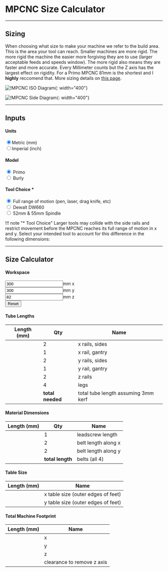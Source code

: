 <script src="https://code.jquery.com/jquery-1.9.1.min.js"></script>

# MPCNC Size Calculator
----

## Sizing

When choosing what size to make your machine we refer to the build area. This is the area your tool can reach. Smaller machines are more rigid. The more rigid the machine the easier more forgiving they are to use (larger acceptable feeds and speeds window). The more rigid also means they are faster and more accurate. Every Millimeter counts but the Z axis has the largest effect on rigidity. For a Primo MPCNC 81mm is the shortest and I **highly** reccomend that. More sizing details on [this page](https://www.v1engineering.com/assembly/machine-size/).

![!MPCNC ISO Diagram](https://www.v1engineering.com/wp-content/uploads/2020/06/ISO-Diagram2.jpg){: width="400"}

![!MPCNC Side Diagram](https://www.v1engineering.com/wp-content/uploads/2020/06/Primo-Calc-diagram-1.jpg){: width="400"}

----
## Inputs

#### Units
<input type="radio" onchange="to_mm()" name="units" value="mm" checked>Metric (mm)<br/>
<input type="radio" onchange="to_inch()" name="units" value="inches">Imperial (inch)<br/>

#### Model
<input type="radio" onchange="from_working()" name="model" value="Primo" checked> Primo<br/>
<input type="radio" onchange="from_working()" name="model" value="Burly"> Burly<br/>

#### Tool Choice \*
<input type="radio" onchange="from_working()" name="tool" value="Pen" checked> Full range of motion (pen, laser, drag knife, etc)<br/>
<input type="radio" onchange="from_working()" name="tool" value="DW660"> Dewalt DW660<br/>
<input type="radio" onchange="from_working()" name="tool" value="55mm"> 52mm & 55mm Spindle<br/>

!!! note "* Tool Choice"
    Larger tools may collide with the side rails and restrict movement
    before the MPCNC reaches its full range of motion in x and y.
    Select your intended tool to account for this difference in the following dimensions:

----

## Size Calculator

#### Workspace
<!-- These "value"s are going to be overwritten by the reset_work() function below. -->
<input class="calc" type="number" onchange="from_working()" name="xwork" value="300" size="6"><span class="units">mm</span> x<br/>
<input class="calc" type="number" onchange="from_working()" name="ywork" value="300" size="6"><span class="units">mm</span> y<br/>
<input class="calc" type="number" onchange="from_working()" name="zwork" value="82" size="6"><span class="units">mm</span> z<br/>
<button class="reset" onclick="reset_work()">Reset</button>

#### Tube Lengths
|Length (<span class="units">mm</span>)| Qty | Name |
|--------------------------------------|-----|------|
|<span name="xrails"     ></span>|2|x rails, sides|
|<span name="xgantryrail"></span>|1|x rail, gantry|
|<span name="yrails"     ></span>|2|y rails, sides|
|<span name="ygantryrail"></span>|1|y rail, gantry|
|<span name="zrails"     ></span>|2|z rails|
|<span name="zlegs"      ></span>|4|legs|
|<span name="rail_total" ></span>|**total needed**| total tube length assuming 3mm kerf|

#### Material Dimensions
|Length (<span class="units">mm</span>)| Qty | Name |
|--------------------------------------|-----|------|
|<span name="leadscrew" ></span>|1|leadscrew length|
|<span name="xbelts"    ></span>|2|belt length along x|
|<span name="ybelts"    ></span>|2|belt length along y|
|<span name="belt_total"></span>|**total length**| belts (all 4)|

#### Table Size
|Length (<span class="units">mm</span>)| Name |
|--------------------------------------|------|
|<span name="xtable"></span>|x table size (outer edges of feet)|
|<span name="ytable"></span>|y table size (outer edges of feet)|

#### Total Machine Footprint
|Length (<span class="units">mm</span>)| Name |
|--------------------------------------|------|
|<span name="xbound" ></span>|x|
|<span name="ybound" ></span>|y|
|<span name="zbound" ></span>|z|
|<span name="zbound2"></span>|clearance to remove z axis|

<script>

function get_unit_convert() {
  // Get the currently chosen units.
  var units = $("input[name=units]:checked").val();

  // Get the multiplier.
  var unit_convert = 1.0;
  if (units == "mm") {
    // We have mm selected.
    unit_convert = 1.0;
  } else if (units == "inches") {
    // We have inches selected.
    unit_convert = 1.0/25.4;
  }
  else {
    alert("internal error: unrecognized units " + units);
  }
  return unit_convert;
}

function get_offsets() {

  const unit_convert = get_unit_convert();

  var burly = {};
  burly.xrail_minus_work = 264 * unit_convert;
  burly.xgantryrail_minus_work = 264 * unit_convert;
  burly.yrail_minus_work = 264 * unit_convert;
  burly.ygantryrail_minus_work = 264 * unit_convert;
  burly.zrail_minus_work = 190 * unit_convert;
  burly.zleg_minus_work = -13 * unit_convert;
  burly.xtable_minus_rail = 20 * unit_convert;
  burly.ytable_minus_rail = 20 * unit_convert;
  burly.xbound_minus_rail = 30 * unit_convert;
  burly.ybound_minus_rail = 30 * unit_convert;
  burly.zbound_minus_rail_and_work = 50 * unit_convert;
  burly.zleadscrew_minus_work = 76 * unit_convert;
  burly.xbelt_minus_rail = 136 * unit_convert;
  burly.ybelt_minus_rail = 136 * unit_convert;
  burly.kerf = 3 * unit_convert;

  var primo = {};
  primo.xrail_minus_work = 304 * unit_convert;
  primo.xgantryrail_minus_work = 249 * unit_convert;
  primo.yrail_minus_work = 313 * unit_convert;
  primo.ygantryrail_minus_work = 258 * unit_convert;
  primo.zrail_minus_work = 190 * unit_convert;
  primo.zleg_minus_work = -21 * unit_convert;
  primo.xtable_minus_rail = -34 * unit_convert;
  primo.ytable_minus_rail = -34 * unit_convert;
  primo.xbound_minus_rail = 68 * unit_convert;
  primo.ybound_minus_rail = 68 * unit_convert;
  primo.zbound_minus_rail_and_work = 50 * unit_convert;
  primo.zleadscrew_minus_work = 50 * unit_convert;
  primo.xbelt_minus_rail = 50 * unit_convert;
  primo.ybelt_minus_rail = 50 * unit_convert;
  primo.kerf = 3 * unit_convert;

  var tool = $("input[name=tool]:checked").val();
  if (tool == "Pen") {
    // don't clip the working space at all
  }
  else if (tool == "DW660") {
    // working space clipped by this much (not necessarily the same between burly and primo
    burly.xrail_minus_work = burly.xrail_minus_work + 10 * unit_convert;
    burly.xgantryrail_minus_work = burly.xgantryrail_minus_work + 10 * unit_convert;
    burly.yrail_minus_work = burly.xrail_minus_work + 8 * unit_convert;
    burly.zrail_minus_work = burly.zrail_minus_work + 2.75 * unit_convert;
    burly.zleg_minus_work = burly.zleg_minus_work + 2.75 * unit_convert;

    primo.xrail_minus_work = primo.xrail_minus_work + 9 * unit_convert;
    primo.xgantryrail_minus_work = primo.xgantryrail_minus_work + 9 * unit_convert;
    primo.yrail_minus_work = primo.yrail_minus_work + 9 * unit_convert;
    primo.ygantryrail_minus_work = primo.ygantryrail_minus_work + 9 * unit_convert;
    primo.zrail_minus_work = primo.zrail_minus_work + 2.75 * unit_convert;
    primo.zleg_minus_work = primo.zleg_minus_work + 2.75 * unit_convert;
  }
  else if (tool == "55mm") {
    // working space clipped by this much (not necessarily the same between burly and primo
    primo.xrail_minus_work = primo.xrail_minus_work + 3 * unit_convert;
    primo.xgantryrail_minus_work = primo.xgantryrail_minus_work + 3 * unit_convert;
    primo.yrail_minus_work = primo.yrail_minus_work + 3 * unit_convert;
    primo.ygantryrail_minus_work = primo.ygantryrail_minus_work + 3 * unit_convert;
    primo.zrail_minus_work = primo.zrail_minus_work + 2.5 * unit_convert;
    primo.zleg_minus_work = primo.zleg_minus_work + 2.5 * unit_convert;
  }
  else {
    alert("internal error: unrecognized tool " + tool);
  }

  var model = $("input[name=model]:checked").val();
  if (model == "Primo") {
    return primo;
  }
  else if (model == "Burly") {
    return burly;
  }
  else {
    alert("internal error: unrecognized model " + model);
  }
}

function to_mm() {
  // Find all the labels and change them to mm
  $(".units").text("mm");

  // Set the step attributes (you can also set other attributes here, like min, max, whatever)
  $("input[name=xwork]").attr({
    "step": 10.0
  });
  $("input[name=ywork]").attr({
    "step": 10.0
  });
  $("input[name=zwork]").attr({
    "step": 1
  });

  // Get the current values.
  var xwork = parseFloat($("input[name=xwork]").val());
  var ywork = parseFloat($("input[name=ywork]").val());
  var zwork = parseFloat($("input[name=zwork]").val());

  // Change the units.
  // This Math.round(... * 10.0) / 10.0 is to round to the step.
  $("input[name=xwork]").val(Math.round(xwork * 25.4 * 0.1) / 0.1);
  $("input[name=ywork]").val(Math.round(ywork * 25.4 * 0.1) / 0.1);
  $("input[name=zwork]").val(Math.round(zwork * 25.4));

  // Recalculate the rest of the page.
  from_working();
}

function to_inch() {
  // Find all the labels and change them to inches
  $(".units").text("inches");

  // Set the step attributes (you can also set other attributes here, like min, max, whatever)
  $("input[name=xwork]").attr({
    "step": 0.25
  });
  $("input[name=ywork]").attr({
    "step": 0.25
  });
  $("input[name=zwork]").attr({
    "step": 0.25
  });

  // Get the current values.
  var xwork = parseFloat($("input[name=xwork]").val());
  var ywork = parseFloat($("input[name=ywork]").val());
  var zwork = parseFloat($("input[name=zwork]").val());

  // Change the units.
  $("input[name=xwork]").val(clip(xwork / 25.4));
  $("input[name=ywork]").val(clip(ywork / 25.4));
  $("input[name=zwork]").val(clip(zwork / 25.4));

  // Recalculate the rest of the page.
  from_working();
}

function clip(value) {
  return Math.round(value * 4) / 4; // Round to 0.25
}

function reset_work() {
  const unit_convert = get_unit_convert();
  $("input[name=xwork]").val(clip(300 * unit_convert));
  $("input[name=ywork]").val(clip(300 * unit_convert));
  $("input[name=zwork]").val(clip(81 * unit_convert));
  from_working();
}

function from_working() {
  var offsets = get_offsets();

  var xwork = parseFloat($("input[name=xwork]").val());
  var ywork = parseFloat($("input[name=ywork]").val());
  var zwork = parseFloat($("input[name=zwork]").val());

  var xrails = xwork + offsets.xrail_minus_work;
  var xgantryrail = xwork + offsets.xgantryrail_minus_work;
  var yrails = ywork + offsets.yrail_minus_work;
  var ygantryrail = ywork + offsets.ygantryrail_minus_work;
  var zrails = zwork + offsets.zrail_minus_work;
  var zlegs = zwork + offsets.zleg_minus_work;
  var rail_total = xrails*2 + xgantryrail + yrails*2 + ygantryrail + zrails*2 + zlegs*4 + 12*offsets.kerf;
  var leadscrew = zwork + offsets.zleadscrew_minus_work;
  var xbelts = xrails + offsets.xbelt_minus_rail;
  var ybelts = yrails + offsets.ybelt_minus_rail;
  var belt_total = 2*xbelts + 2*ybelts;

  var xtable = xrails + offsets.xtable_minus_rail;
  var ytable = yrails + offsets.ytable_minus_rail;
  var xbound = xrails + offsets.xbound_minus_rail;
  var ybound = yrails + offsets.ybound_minus_rail;
  var zbound = zwork + zrails + offsets.zbound_minus_rail_and_work;
  var zbound2 = zrails*2;

  ///$("input[name=xwork]").val(clip(xwork));
  ///$("input[name=ywork]").val(clip(ywork));
  ///$("input[name=zwork]").val(clip(zwork));

  $("span[name=xrails]").text(clip(xrails));
  $("span[name=xgantryrail]").text(clip(xgantryrail));
  $("span[name=yrails]").text(clip(yrails));
  $("span[name=ygantryrail]").text(clip(ygantryrail));
  $("span[name=zrails]").text(clip(zrails));
  $("span[name=zlegs]").text(clip(zlegs));
  $("span[name=rail_total]").text(clip(rail_total));
  $("span[name=leadscrew]").text(clip(leadscrew));
  $("span[name=xbelts]").text(clip(xbelts));
  $("span[name=ybelts]").text(clip(ybelts));
  $("span[name=belt_total]").text(clip(belt_total));

  $("span[name=xtable]").text(clip(xtable));
  $("span[name=ytable]").text(clip(ytable));
  $("span[name=xbound]").text(clip(xbound));
  $("span[name=ybound]").text(clip(ybound));
  $("span[name=zbound]").text(clip(zbound));
  $("span[name=zbound2]").text(clip(zbound2));
}

// Set these up the first time.
$(window).on('load', function(){
  // Get back to mm
  $("input[value=mm]").prop('checked', true);
  $("input[value=inches]").prop('checked', false);

  to_mm();

  reset_work();
});

</script>
